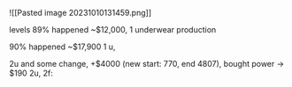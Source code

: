
![[Pasted image 20231010131459.png]]


levels
89% happened ~$12,000, 1 underwear production

90% happened ~$17,900 1 u,

2u and some change, +$4000 (new start: 770, end 4807), bought power -> $190
2u, 2f: 